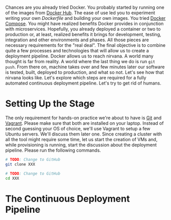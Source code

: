 Chances are you already tried Docker. You probably started by running one of the images from [Docker Hub](https://hub.docker.com/). The ease of use led you to experiment writing your own *Dockerfile* and building your own images. You tried [Docker Compose](https://www.docker.com/products/docker-compose). You might have realized benefits Docker provides in conjunction with microservices. Hopefully, you already deployed a container or two to production or, at least, realized benefits it brings for development, testing, integration and other environments and phases. All those pieces are necessary requirements for the "real deal". The final objective is to combine quite a few processes and technologies that will allow us to create a deployment pipeline. Docker allows us to reach nirvana. A world many thought is far from reality. A world where the last thing we do is run `git push`. From there on, machine takes over and few minutes later our software is tested, built, deployed to production, and what so not. Let's see how that nirvana looks like. Let's explore which steps are required for a fully automated continuous deployment pipeline. Let's try to get rid of humans.

Setting Up the Stage
====================

The only requirement for hands-on practice we're about to have is [Git](https://git-scm.com/) and [Vagrant](https://www.vagrantup.com/). Please make sure that both are installed on your laptop. Instead of second guessing your OS of choice, we'll use Vagrant to setup a few Ubuntu servers. We'll discuss them later one. Since creating a cluster with all the tool might require some time, let us start the creation of VMs and, while provisioning is running, start the discussion about the deployment pipeline. Please run the following commands.

```bash
# TODO: Change to GitHub
git clone XXX

# TODO: Change to GitHub
cd XXX


```

The Continuous Deployment Pipeline
==================================

